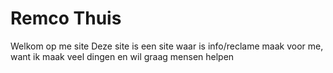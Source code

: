 # Remco Thuis
Welkom op me site
Deze site is een site waar is info/reclame maak voor me,
want ik maak veel dingen en wil graag mensen helpen
